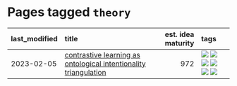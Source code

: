 # Pages tagged `theory`

|last_modified|title|est. idea maturity|tags
|:---|:---|---:|:---|
|2023-02-05|[contrastive learning as ontological intentionality triangulation](../contrastive_learning_as_ontological_intentionality_triangulation.md)|972|[![](https://img.shields.io/badge/tag-meta-a9524c)](../tags/meta.md) [![](https://img.shields.io/badge/tag-philosophy-77a0)](../tags/philosophy.md) [![](https://img.shields.io/badge/tag-semiotics-5d9a82)](../tags/semiotics.md) [![](https://img.shields.io/badge/tag-synesthesia-aa21fc)](../tags/synesthesia.md) [![](https://img.shields.io/badge/tag-theory-869bd0)](../tags/theory.md) [![](https://img.shields.io/badge/tag-wip-eac1b9)](../tags/wip.md)|